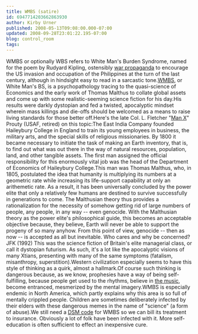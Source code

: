 ```yaml
---
title: WMBS (satire)
id: 6947714203662863930
author: Kirby Urner
published: 2008-05-13T09:08:00.000-07:00
updated: 2008-09-28T23:01:22.195-07:00
blog: control_room
tags: 
---
```


WMBS or optionally WBS refers to White Man's Burden Syndrome, named for the poem by Rudyard Kipling, ostensibly [war propaganda](http://historymatters.gmu.edu/d/5478/) to encourage the US invasion and occupation of the Philippines at the turn of the last century, although in hindsight easy to read in a sarcastic tone.[WMBS](http://worldgame.blogspot.com/2005/01/faq-so-whats-global-data.html), or White Man's BS, is a psychopathology tracing to the quasi-science of Economics and the early work of Thomas Malthus to collate global assets and come up with some realistic-seeming science fiction for his day.His results were darkly dystopian and fed a twisted, apocalyptic mindset wherein mass killings and die-offs should be welcomed as a means to raise living standards for those better off.Here's the late Col. L. Fletcher "[Man X](http://www.jfk-online.com/jfk100whox.html)" Prouty (USAF, retired) on this topic:The East India Company founded Haileybury College in England to train its young employees in business, the military arts, and the special skills of religious missionaries. By 1800 it became necessary to initiate the task of making an Earth inventory, that is, to find out what was out there in the way of natural resources, population, land, and other tangible assets. The first man assigned the official responsibility for this enormously vital job was the head of the Department of Economics of Haileybury College.This man was Thomas Malthus, who, in 1805, postulated the idea that humanity is multiplying its numbers at a geometric rate while increasing its life-support capability at only an arithemetic rate. As a result, it has been universally concluded by the power elite that only a relatively few humans are destined to survive successfully in generations to come. The Malthusian theory thus provides a rationalization for the necessity of somehow getting rid of large numbers of people, any people, in any way -- even genocide. With the Malthusian theory as the power elite's philosophical guide, this becomes an acceptable objective because, they believe, Earth will never be able to support the progeny of so many anyhow. From this point of view, genocide -- then as now -- is accepted as all but inevitable. Who cares and why be concerned?JFK (1992) This was the science fiction of Britain's elite managerial class, or call it dystopian futurism.  As such, it's a lot like the apocalyptic visions of many Xtians, presenting with many of the same symptoms (fatalism, misanthropy, superstition).Western civilization especially seems to have this style of thinking as a quirk, almost a hallmark.Of course such thinking is dangerous because, as we know, prophesies have a way of being self-fulfilling, because people get used to the rhythms, believe in [the music](http://www.piney.com/TomPaineProph.html), become entranced, mesmerized by the mental imagery.WMBS is especially endemic in North America, which partly explains why this area is so full of mentally crippled people. Children are sometimes deliberately infected by their elders with these dangerous memes in the name of "science" (a form of abuse).We still need a [DSM code](http://en.wikipedia.org/wiki/DSM-IV_Codes) for WMBS so we can bill its treatment to insurance.  Obviously a lot of folk have been infected with it. More self-education is often sufficient to effect an inexpensive cure.
